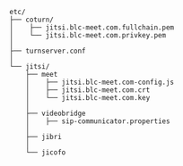     etc/
    ├── coturn/ 
    │    ├── jitsi.blc-meet.com.fullchain.pem   
    │    └── jitsi.blc-meet.com.privkey.pem
    │
    ├── turnserver.conf                   
    │
    └── jitsi/
        ├── meet 
        │    ├── jitsi.blc-meet.com-config.js  
        │    ├── jitsi.blc-meet.com.crt
        │    └── jitsi.blc-meet.com.key
        │
        ├── videobridge
        │    ├── sip-communicator.properties
        │
        ├── jibri
        │
        └── jicofo
        
    
    
    
 
